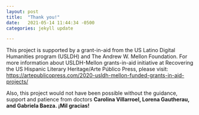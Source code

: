```yaml
---
layout: post
title:  "Thank you!"
date:   2021-05-14 11:44:34 -0500
categories: jekyll update

---
```


This project is supported by a grant-in-aid from the US Latino Digital Humanities program (USLDH) and The Andrew W. Mellon Foundation. For more information about USLDH-Mellon grants-in-aid initiative at Recovering the US Hispanic Literary Heritage/Arte Público Press, please visit: https://artepublicopress.com/2020-usldh-mellon-funded-grants-in-aid-projects/

Also, this project would not have been possible without the guidance, support and patience from doctors <b>Carolina Villarroel, Lorena Gautherau, and Gabriela Baeza<b>. ¡Mil gracias! 
